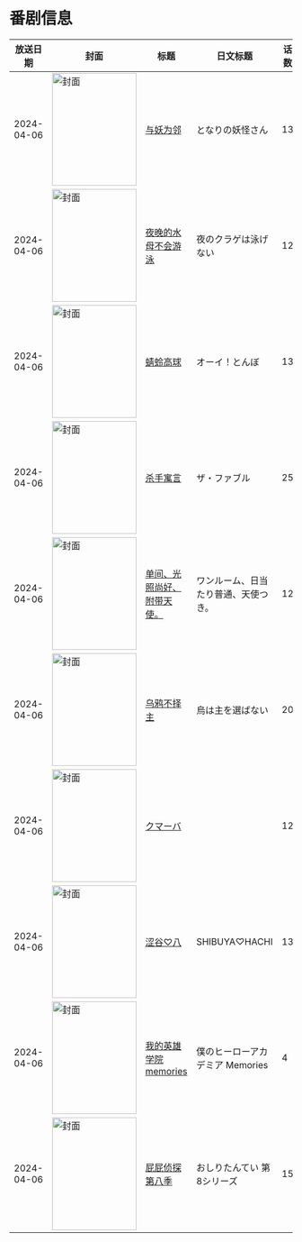 # 番剧信息

|放送日期|封面|标题|日文标题|话数|评分|评分人数|
|---|---|---|---|---|---|---|
|2024-04-06|<img src="//lain.bgm.tv/pic/cover/c/ee/79/357960_lZF8F.jpg" alt="封面" style="width:150px;height:200px;object-fit:cover;">|[与妖为邻](https://bangumi.tv/subject/357960)|となりの妖怪さん|13|6.0|263人评分|
|2024-04-06|<img src="//lain.bgm.tv/pic/cover/c/f2/8f/425909_M7W7T.jpg" alt="封面" style="width:150px;height:200px;object-fit:cover;">|[夜晚的水母不会游泳](https://bangumi.tv/subject/425909)|夜のクラゲは泳げない|12|5.3|8224人评分|
|2024-04-06|<img src="//lain.bgm.tv/pic/cover/c/42/97/433072_z1pUT.jpg" alt="封面" style="width:150px;height:200px;object-fit:cover;">|[蜻蛉高球](https://bangumi.tv/subject/433072)|オーイ！とんぼ|13|6.6|505人评分|
|2024-04-06|<img src="//lain.bgm.tv/pic/cover/c/4c/ce/444339_2vcUB.jpg" alt="封面" style="width:150px;height:200px;object-fit:cover;">|[杀手寓言](https://bangumi.tv/subject/444339)|ザ・ファブル|25|6.9|1274人评分|
|2024-04-06|<img src="//lain.bgm.tv/pic/cover/c/c5/36/457945_0107Z.jpg" alt="封面" style="width:150px;height:200px;object-fit:cover;">|[单间、光照尚好、附带天使。](https://bangumi.tv/subject/457945)|ワンルーム、日当たり普通、天使つき。|12|5.8|1258人评分|
|2024-04-06|<img src="//lain.bgm.tv/pic/cover/c/6b/ef/461338_mfpKk.jpg" alt="封面" style="width:150px;height:200px;object-fit:cover;">|[乌鸦不择主](https://bangumi.tv/subject/461338)|烏は主を選ばない|20|7.2|689人评分|
|2024-04-06|<img src="//lain.bgm.tv/pic/cover/c/96/c9/476412_74Kaj.jpg" alt="封面" style="width:150px;height:200px;object-fit:cover;">|[クマーバ](https://bangumi.tv/subject/476412)||12|暂无评分|少于10人评分|
|2024-04-06|<img src="//lain.bgm.tv/pic/cover/c/f3/47/480437_9t3wu.jpg" alt="封面" style="width:150px;height:200px;object-fit:cover;">|[涩谷♡八](https://bangumi.tv/subject/480437)|SHIBUYA♡HACHI|13|5.8|12人评分|
|2024-04-06|<img src="//lain.bgm.tv/pic/cover/c/f2/11/488960_1GbYP.jpg" alt="封面" style="width:150px;height:200px;object-fit:cover;">|[我的英雄学院 memories](https://bangumi.tv/subject/488960)|僕のヒーローアカデミア Memories|4|3.2|113人评分|
|2024-04-06|<img src="//lain.bgm.tv/pic/cover/c/88/f6/529238_GwBaA.jpg" alt="封面" style="width:150px;height:200px;object-fit:cover;">|[屁屁侦探 第八季](https://bangumi.tv/subject/529238)|おしりたんてい 第8シリーズ|15|||

